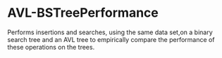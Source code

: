 # AVL-BSTreePerformance
Performs insertions and searches, using the same data set,on a binary search tree and an AVL tree to empirically compare the performance of these operations on the trees.
